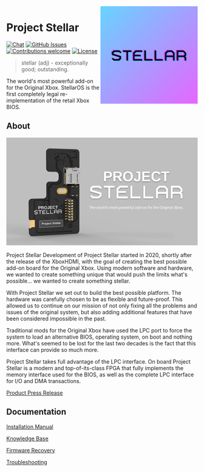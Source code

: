 <img src="resources/images/logo.png" align="right" />

# Project Stellar
<p >
 <a href=""><img src="https://img.shields.io/discord/643467096906399804.svg" alt="Chat"></a>
 <a href="https://github.com/MakeMHz/xbox-hd-plus/issues"><img src="https://img.shields.io/github/issues/MakeMHz/xbox-hd-plus.svg" alt="GitHub Issues"></a>
 <a href=""><img src="https://img.shields.io/badge/contributions-welcome-orange.svg" alt="Contributions welcome"></a>
 <a href="https://opensource.org/licenses/MIT"><img src="https://img.shields.io/github/license/MakeMHz/xbox-hd-plus.svg?color=green" alt="License"></a>
</p>

> stellar (adj) - exceptionally good; outstanding.

The world's most powerful add-on for the Original Xbox. StellarOS is the first completely legal re-implementation of the retail Xbox BIOS.


## About
![screenshot](resources/images/banner.png)

Project Stellar
Development of Project Stellar started in 2020, shortly after the release of the XboxHDMI, with the goal of creating the best possible add-on board for the Original Xbox. Using modern software and hardware, we wanted to create something unique that would push the limits what's possible... we wanted to create something stellar.

With Project Stellar we set out to build the best possible platform. The hardware was carefully chosen to be as flexible and future-proof. This allowed us to continue on our mission of not only fixing all the problems and issues of the original system, but also adding additional features that have been considered impossible in the past.

Traditional mods for the Original Xbox have used the LPC port to force the system to load an alternative BIOS, operating system, on boot and nothing more. What's seemed to be lost for the last two decades is the fact that this interface can provide so much more.

Project Stellar takes full advantage of the LPC interface. On board Project Stellar is a modern and top-of-its-class FPGA that fully implements the memory interface used for the BIOS, as well as the complete LPC interface for I/O and DMA transactions.

[Product Press Release](https://makemhz.com/blogs/news/announcing-project-stellar-plus-more)

## Documentation
[Installation Manual](/documentation/Installation%20Guide.md)

[Knowledge Base](/documentation/Knowledge%20Base.md)

[Firmware Recovery](/documentation/Firmware%20Recovery.md)

[Troubleshooting](/documentation/Troubleshooting.md)
